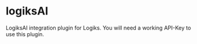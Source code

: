 # logiksAI
LogiksAI integration plugin for Logiks. You will need a working API-Key to use this plugin.
